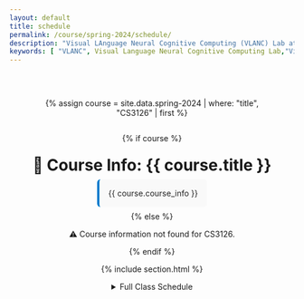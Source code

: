 ```yaml
---
layout: default
title: schedule
permalink: /course/spring-2024/schedule/
description: "Visual LAnguage Neural Cognitive Computing (VLANC) Lab at Mahindra University integrates AI, Vision, Language, and Neural Computation for multimodal understanding, Knowledge Graphs, GNNs, and Brain-computer Interfaces. Several Courses are offered by Dr. Nidhi Goyal on Natural Language Processing (NLP), Foundation of Natural Language Processing (NLP) and Introduction to Computing (ITC) for Fall and Spring Semester.Schedule of Foundations of NLP, NLP - Spring 2024" 
keywords: [ "VLANC", Visual Language Neural Cognitive Computing Lab,"Visual Language", "Neural Cognitive Computing", "VLANC Lab", "AI Research", "Knowledge Graph", "Graph Neural Networks", "Multimodal AI", "Brain-Computer Interfaces", "Deep Generative Models", "Natural Language Processing", "Vision-Language Integration","NLP", "AI", "AI and Neuroscience lab", "Mahindra University AI lab", "Nidhi Goyal", "Dr. Nidhi Goyal","Projects","Finding","Courses","Research", "Readings", "NLP - Spring 2024", "Office Hours","Class Schedule"]
---
```

<style>
.page-container {
  display: flex;
  flex-direction: column;
  justify-content: center;  /* vertical center */
  align-items: center;      /* horizontal center */
  padding: 2rem;
  box-sizing: border-box;
  text-align: center;
}

/* Limit width and style course info box */
.course-info {
  max-width: 800px;
  background-color: #f9f9f9;
  border-left: 4px solid #007acc;
  padding: 1rem;
  border-radius: 6px;
  margin-bottom: 0.5rem;
  color: #222;
}

/* Dark mode support */
@media (prefers-color-scheme: dark) {
  .course-info {
    background-color: #1e1e1e;
    border-left-color: #66ccff;
    color: #f0f0f0;
  }
}

/* Reduce margin above and below headings */
h1, h2, h3, h4, h5, h6 {
  margin-top: 0.5rem;
  margin-bottom: 0.5rem;
}

/* Center the faculty portraits container */
.portrait-list {
  display: flex;
  justify-content: center;
  flex-wrap: wrap;
  max-width: 800px;
  gap: 1rem; /* Adjust gap between portraits */
}


.projects-table {
    width: 100%;
    border-collapse: collapse;
    margin-bottom: 2rem;
    font-family: "Segoe UI", sans-serif;
    font-size: 15px;
  }

  .projects-table th,
  .projects-table td {
    border: 1px solid #ddd;
    padding: 12px;
    text-align: left;
    vertical-align: top;
  }

  .projects-table th {
    background-color: #f5f5f5;
    font-weight: bold;
    color: #333;
  }

  .projects-table td ul {
    margin: 0;
    padding-left: 1.2rem;
  }

  .projects-table td li {
    margin-bottom: 4px;
  }

  .projects-table a {
    color: #007acc;
    text-decoration: none;
  }

  .projects-table a:hover {
    text-decoration: underline;
  }

  .projects-table .na {
    color: #888;
    font-style: italic;
  }

  @media (max-width: 768px) {
    .projects-table thead {
      display: none;
    }

    .projects-table tr {
      display: block;
      margin-bottom: 15px;
      border-bottom: 2px solid #ccc;
    }

    .projects-table td {
      display: block;
      text-align: right;
      padding-left: 50%;
      position: relative;
    }

    .projects-table td::before {
      content: attr(data-label);
      position: absolute;
      left: 12px;
      top: 12px;
      font-weight: bold;
      color: #555;
      text-align: left;
    }
  }
</style>



<div class="page-container">

{% assign course = site.data.spring-2024 | where: "title", "CS3126" | first %}

{% if course %}
<h1>📘 Course Info: {{ course.title }}</h1>

<div class="course-info">
  {{ course.course_info }}
</div>
{% else %}
<p>⚠️ Course information not found for CS3126.</p>
{% endif %}


{% include section.html %}
  <details markdown="1">
<summary>Full Class Schedule</summary>
  

<div class="page-container">
  <h2>📘 NLP Course Weekly Schedule – Spring 2024</h2>
  <table class="projects-table">
  <thead>
    <tr>
      <th>Week</th>
      <th>Topic</th>
      <th>Lecture Slides</th>
      <th>Assignments</th>
      <th>Readings</th>
    </tr>
  </thead>
  <tbody>
    {% for week in site.data.spring-project.spring_lecture_schedule %}
    <tr>
      <td data-label="Week">{{ week.week }}</td>
      <td data-label="Topic">{{ week.topic }}</td>

      <td data-label="Lecture Slides">
        {% if week.lecture_slides and week.lecture_slides.size > 0 %}
          <ul>
            {% for slide in week.lecture_slides %}
              <li><a href="{{ slide }}" target="_blank">Slides {{ forloop.index }}</a></li>
            {% endfor %}
          </ul>
        {% else %}
          <span style="opacity: 0.6;">N/A</span>
        {% endif %}
      </td>

      <td data-label="Assignments">
        {% if week.assignments and week.assignments.size > 0 %}
          <ul>
            {% for assign in week.assignments %}
              <li>{{ assign }}</li>
            {% endfor %}
          </ul>
        {% else %}
          <span style="opacity: 0.6;">N/A</span>
        {% endif %}
      </td>

      <td data-label="Readings">
        {% if week.readings and week.readings.size > 0 %}
          <ul>
            {% for read in week.readings %}
              <li><a href="{{ read.url }}" target="_blank">{{ read.title }}</a></li>
            {% endfor %}
          </ul>
        {% else %}
          <span style="opacity: 0.6;">N/A</span>
        {% endif %}
      </td>
    </tr>
    {% endfor %}
  </tbody>
</table>





</div>

</details>




</div>
